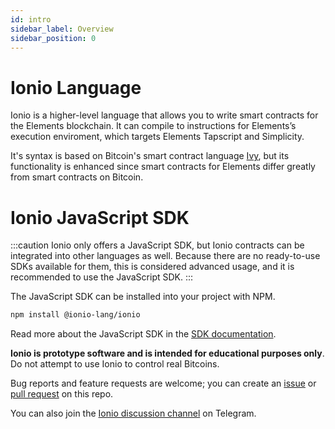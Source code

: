 ```yaml
---
id: intro
sidebar_label: Overview
sidebar_position: 0
---
```


# Ionio Language

Ionio is a higher-level language that allows you to write smart contracts for the Elements blockchain. It can compile to instructions for Elements’s execution enviroment, which targets Elements Tapscript and Simplicity.

It's syntax is based on Bitcoin's smart contract language [Ivy](https://ivylang.org/bitcoin), but its functionality is enhanced since smart contracts for Elements differ greatly from smart contracts on Bitcoin.


# Ionio JavaScript SDK

:::caution
Ionio only offers a JavaScript SDK, but Ionio contracts can be integrated into other languages as well. Because there are no ready-to-use SDKs available for them, this is considered advanced usage, and it is recommended to use the JavaScript SDK.
:::

The JavaScript SDK can be installed into your project with NPM.

```bash
npm install @ionio-lang/ionio
```

Read more about the JavaScript SDK in the [SDK documentation](/docs/sdk/instantiation).


**Ionio is prototype software and is intended for educational purposes only**. Do not attempt to use Ionio to control real Bitcoins.

Bug reports and feature requests are welcome; you can create an [issue](https://github.com/ionio-lang/ionio/issues) or [pull request](https://github.com/ionio-lang/ionio/pulls) on this repo.

You can also join the [Ionio discussion channel](https://t.me/ionio_lang) on Telegram.
